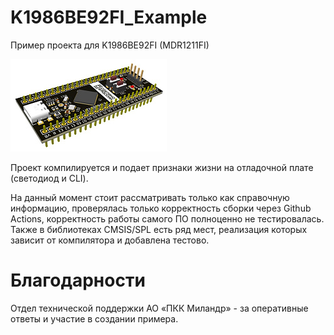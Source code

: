 # K1986BE92FI_Example
Пример проекта для K1986BE92FI (MDR1211FI)

![Board](./datasheets/3D_W.jpg)

Проект компилируется и подает признаки жизни на отладочной плате (светодиод и CLI).

На данный момент стоит рассматривать только как справочную информацию, проверялась только корректность сборки через Github Actions, корректность работы самого ПО полноценно не тестировалась. Также в библиотеках CMSIS/SPL есть ряд мест, реализация которых зависит от компилятора и добавлена тестово.

# Благодарности

Отдел технической поддержки АО «ПКК Миландр» - за оперативные ответы и участие в создании примера.

